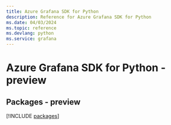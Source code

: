 ```yaml
---
title: Azure Grafana SDK for Python
description: Reference for Azure Grafana SDK for Python
ms.date: 04/03/2024
ms.topic: reference
ms.devlang: python
ms.service: grafana
---
```

# Azure Grafana SDK for Python - preview
## Packages - preview
[!INCLUDE [packages](grafana-index.md)]